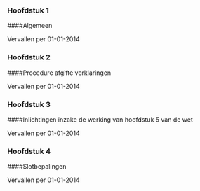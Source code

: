 <meta http-equiv='Content-Type' content='text/html; charset=utf-8' />

### Hoofdstuk  1  

####Algemeen

Vervallen per 01-01-2014 

### Hoofdstuk  2  

####Procedure afgifte verklaringen

Vervallen per 01-01-2014 

### Hoofdstuk  3  

####Inlichtingen inzake de werking van hoofdstuk 5 van de wet

Vervallen per 01-01-2014 

### Hoofdstuk  4  

####Slotbepalingen

Vervallen per 01-01-2014 


